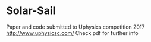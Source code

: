 # Solar-Sail
Paper and code submitted to Uphysics competition 2017 http://www.uphysicsc.com/
Check pdf for further info
